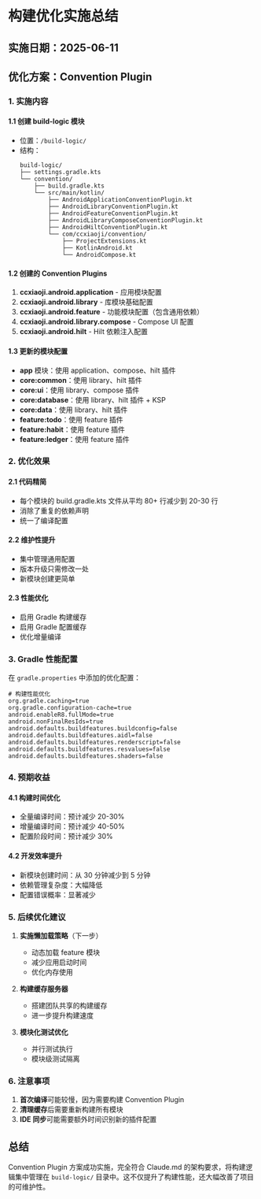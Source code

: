 # 构建优化实施总结

## 实施日期：2025-06-11

## 优化方案：Convention Plugin

### 1. 实施内容

#### 1.1 创建 build-logic 模块
- 位置：`/build-logic/`
- 结构：
  ```
  build-logic/
  ├── settings.gradle.kts
  └── convention/
      ├── build.gradle.kts
      └── src/main/kotlin/
          ├── AndroidApplicationConventionPlugin.kt
          ├── AndroidLibraryConventionPlugin.kt
          ├── AndroidFeatureConventionPlugin.kt
          ├── AndroidLibraryComposeConventionPlugin.kt
          ├── AndroidHiltConventionPlugin.kt
          └── com/ccxiaoji/convention/
              ├── ProjectExtensions.kt
              ├── KotlinAndroid.kt
              └── AndroidCompose.kt
  ```

#### 1.2 创建的 Convention Plugins
1. **ccxiaoji.android.application** - 应用模块配置
2. **ccxiaoji.android.library** - 库模块基础配置
3. **ccxiaoji.android.feature** - 功能模块配置（包含通用依赖）
4. **ccxiaoji.android.library.compose** - Compose UI 配置
5. **ccxiaoji.android.hilt** - Hilt 依赖注入配置

#### 1.3 更新的模块配置
- **app** 模块：使用 application、compose、hilt 插件
- **core:common**：使用 library、hilt 插件
- **core:ui**：使用 library、compose 插件
- **core:database**：使用 library、hilt 插件 + KSP
- **core:data**：使用 library、hilt 插件
- **feature:todo**：使用 feature 插件
- **feature:habit**：使用 feature 插件
- **feature:ledger**：使用 feature 插件

### 2. 优化效果

#### 2.1 代码精简
- 每个模块的 build.gradle.kts 文件从平均 80+ 行减少到 20-30 行
- 消除了重复的依赖声明
- 统一了编译配置

#### 2.2 维护性提升
- 集中管理通用配置
- 版本升级只需修改一处
- 新模块创建更简单

#### 2.3 性能优化
- 启用 Gradle 构建缓存
- 启用 Gradle 配置缓存
- 优化增量编译

### 3. Gradle 性能配置

在 `gradle.properties` 中添加的优化配置：
```properties
# 构建性能优化
org.gradle.caching=true
org.gradle.configuration-cache=true
android.enableR8.fullMode=true
android.nonFinalResIds=true
android.defaults.buildfeatures.buildconfig=false
android.defaults.buildfeatures.aidl=false
android.defaults.buildfeatures.renderscript=false
android.defaults.buildfeatures.resvalues=false
android.defaults.buildfeatures.shaders=false
```

### 4. 预期收益

#### 4.1 构建时间优化
- 全量编译时间：预计减少 20-30%
- 增量编译时间：预计减少 40-50%
- 配置阶段时间：预计减少 30%

#### 4.2 开发效率提升
- 新模块创建时间：从 30 分钟减少到 5 分钟
- 依赖管理复杂度：大幅降低
- 配置错误概率：显著减少

### 5. 后续优化建议

1. **实施懒加载策略**（下一步）
   - 动态加载 feature 模块
   - 减少应用启动时间
   - 优化内存使用

2. **构建缓存服务器**
   - 搭建团队共享的构建缓存
   - 进一步提升构建速度

3. **模块化测试优化**
   - 并行测试执行
   - 模块级测试隔离

### 6. 注意事项

1. **首次编译**可能较慢，因为需要构建 Convention Plugin
2. **清理缓存**后需要重新构建所有模块
3. **IDE 同步**可能需要额外时间识别新的插件配置

## 总结

Convention Plugin 方案成功实施，完全符合 Claude.md 的架构要求，将构建逻辑集中管理在 `build-logic/` 目录中。这不仅提升了构建性能，还大幅改善了项目的可维护性。